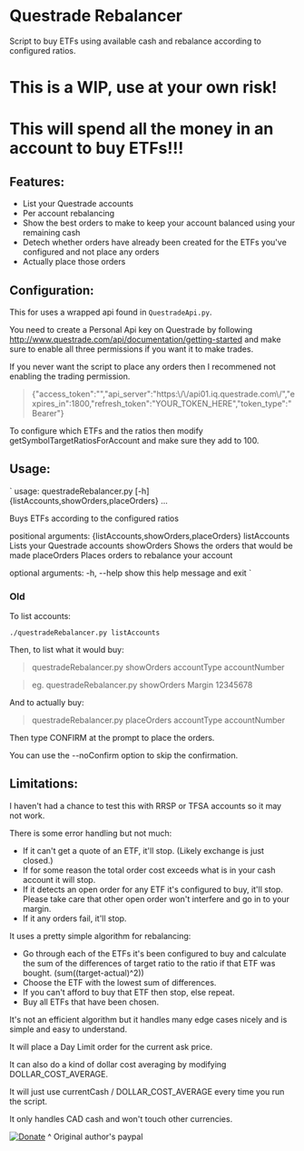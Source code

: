 # Questrade Rebalancer
Script to buy ETFs using available cash and rebalance according to configured ratios.

# This is a WIP, use at your own risk!
# This will spend all the money in an account to buy ETFs!!!

## Features:
- List your Questrade accounts
- Per account rebalancing
- Show the best orders to make to keep your account balanced using your remaining cash
- Detech whether orders have already been created for the ETFs you've configured and not place any orders
- Actually place those orders

## Configuration:

This for uses a wrapped api found in `QuestradeApi.py`.


You need to create a Personal Api key on Questrade by following http://www.questrade.com/api/documentation/getting-started and make sure to enable all three permissions if you want it to make trades.

If you never want the script to place any orders then I recommened not enabling the trading permission.

>{"access_token":"","api_server":"https:\\/\\/api01.iq.questrade.com\\/","expires_in":1800,"refresh_token":"YOUR_TOKEN_HERE","token_type":"Bearer"}

To configure which ETFs and the ratios then modify getSymbolTargetRatiosForAccount and make sure they add to 100.

## Usage:

`
usage: questradeRebalancer.py [-h] {listAccounts,showOrders,placeOrders} ...

Buys ETFs according to the configured ratios

positional arguments:
  {listAccounts,showOrders,placeOrders}
    listAccounts        Lists your Questrade accounts
    showOrders          Shows the orders that would be made
    placeOrders         Places orders to rebalance your account

optional arguments:
  -h, --help            show this help message and exit
`

### Old

To list accounts:

`./questradeRebalancer.py listAccounts`

Then, to list what it would buy:

> questradeRebalancer.py showOrders accountType accountNumber

> eg. questradeRebalancer.py showOrders Margin 12345678

And to actually buy:

> questradeRebalancer.py placeOrders accountType accountNumber

Then type CONFIRM at the prompt to place the orders.

You can use the --noConfirm option to skip the confirmation.

## Limitations:
I haven't had a chance to test this with RRSP or TFSA accounts so it may not work.

There is some error handling but not much:
- If it can't get a quote of an ETF, it'll stop. (Likely exchange is just closed.)
- If for some reason the total order cost exceeds what is in your cash account it will stop.
- If it detects an open order for any ETF it's configured to buy, it'll stop. Please take care that other open order won't interfere and go in to your margin.
- If it any orders fail, it'll stop.

It uses a pretty simple algorithm for rebalancing:
- Go through each of the ETFs it's been configured to buy and calculate the sum of the differences of target ratio to the ratio if that ETF was bought. (sum((target-actual)^2))
- Choose the ETF with the lowest sum of differences.
- If you can't afford to buy that ETF then stop, else repeat.
- Buy all ETFs that have been chosen.

It's not an efficient algorithm but it handles many edge cases nicely and is simple and easy to understand.

It will place a Day Limit order for the current ask price.

It can also do a kind of dollar cost averaging by modifying DOLLAR_COST_AVERAGE.

It will just use currentCash / DOLLAR_COST_AVERAGE every time you run the script.

It only handles CAD cash and won't touch other currencies.


[![Donate](https://www.paypalobjects.com/en_US/i/btn/btn_donateCC_LG.gif)](https://www.paypal.com/cgi-bin/webscr?cmd=_s-xclick&hosted_button_id=YQM3NLUHH9JA2)
^ Original author's paypal
